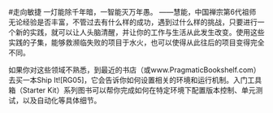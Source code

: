 #走向敏捷
一灯能除千年暗，一智能灭万年愚。 ——慧能，中国禅宗第6代祖师
无论经验是否丰富，不管过去有什么样的成功，遇到过什么样的挑战，只要进行一个新的实践，就可以让人头脑清醒，并让你的工作与生活从此发生改变。使用这些实践的子集，能够救濒临失败的项目于水火，也可以使得从此往后的项目变得完全不同。

如果你对这些领域不熟悉，到最近的书店（或www.PragmaticBookshelf.com）去买一本Ship It![RG05]，它会告诉你如何设置相关的环境和运行机制。入门工具箱（Starter Kit）系列图书可以帮你完成如何在特定环境下配置版本控制、单元测试，以及自动化等具体细节。

